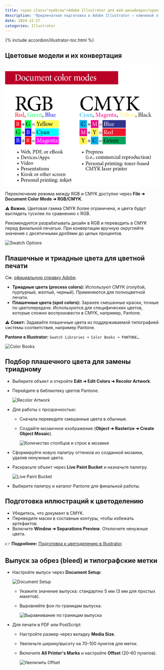 ```yaml
---
title: <span class="eyebrow">Adobe Illustrator для веб-дизайнера</span> 13) Печать
description: 'Предпечатная подготовка в Adobe Illustrator – ключевой этап создания печатных материалов: работа с цветами, настройка выпусков за обрез и использование типографских меток.'
date: 2024-12-27
categories: Illustrator
---
```


{% include accordion/illustrator-toc.html %}

## Цветовые модели и их конвертация

![Цветовые модели](/assets/img/blog/2024/12-28/document-color-models.png)

Переключение режима между RGB и CMYK доступно через **File ➜ Document Color Mode ➜ RGB/CMYK**.

⚠️ **Важно.** Цветовая гамма CMYK более ограничена, и цвета будут выглядеть тусклее по сравнению с RGB.

Рекомендуется разрабатывать дизайн в RGB и переводить в CMYK перед финальной печатью. При конвертации вручную округляйте значения с десятичными дробями до целых процентов.

![Swatch Options](https://i.imgur.com/w5FGBbB.png)

## Плашечные и триадные цвета для цветной печати

См. [официальную справку Adobe](https://helpx.adobe.com/ru/indesign/using/spot-process-colors.html).

- **Триадные цвета (process colors):** Используют CMYK (голубой, пурпурный, желтый, черный). Применяются для полноцветной печати.
- **Плашечные цвета (spot colors):** Заранее смешанные краски, точные по цветопередаче. Используются для специфических цветов, которые сложно воспроизвести в CMYK, например, Pantone.

⚠️ **Совет:** Задавайте плашечные цвета из поддерживаемой типографией системы соответствия, например Pantone.

**Pantone в Illustrator:**
`Swatch Libraries ➜ Color Books ➜ PANTONE…`

![Color Books](https://i.imgur.com/4KHL0vk.png)

## Подбор плашечного цвета для замены триадному

- Выберите объект и откройте **Edit ➜ Edit Colors ➜ Recolor Artwork**.
- Перейдите в библиотеку цветов Pantone.

    ![Recolor Artwork](https://i.imgur.com/FpzhJHH.png)

- Для работы с прозрачностью:
  - Сначала переведите смешанные цвета в обычные.
  - Создайте мозаичное изображение (**Object ➜ Rasterize ➜ Create Object Mosaic**).

    ![Количество столбцов и строк в мозаике](https://i.imgur.com/ZrRJURd.png)

- Сформируйте новую палитру оттенков из созданной мозаики, удалив ненужные цвета.
- Раскрасьте объект через **Live Paint Bucket** и назначьте палитру.

    ![Live Paint Bucket](https://i.imgur.com/KmoVZXD.png)

- Выберите палитру и каталог Pantone для финальной работы.

## Подготовка иллюстраций к цветоделению

- Убедитесь, что документ в CMYK.
- Переведите маски в составные контуры, чтобы избежать артефактов.
- Включите **Window ➜ Separations Preview**. Отключите ненужные цвета.

👉 **Подробнее:** [Подготовка к цветоделению в Illustrator](https://helpx.adobe.com/ru/illustrator/using/printing-color-separations.html).

## Выпуск за обрез (bleed) и типографские метки

- Настройте выпуск через **Document Setup**:

    ![Document Setup](https://i.imgur.com/STQOEIw.png)

  - Укажите значение выпуска: стандартно 5 мм (3 мм для простых макетов).
  - Выровняйте фон по границам выпуска.

    ![Выравнивание по границам выпуска](https://i.imgur.com/SEnS13Y.png)

- Для печати в PDF или PostScript:

  - Настройте размер через вкладку **Media Size**.
  - Увеличьте ширину/высоту на 70–100 пунктов для меток.
  - Включите **All Printer's Marks** и настройте **Offset** (20–60 пунктов).

    ![Увеличить Offset](https://i.imgur.com/NP2d1rh.png)
